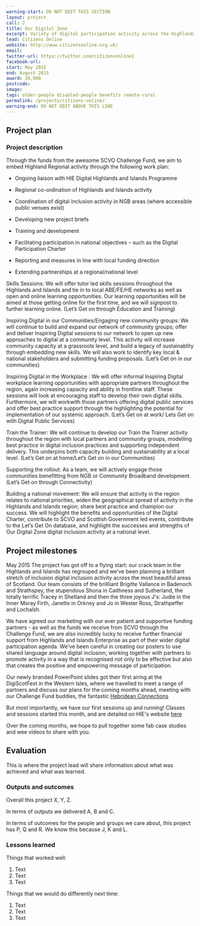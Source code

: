 ```yaml
---
warning-start: DO NOT EDIT THIS SECTION
layout: project
call: 2
title: Our Digital Zone
excerpt: Variety of digital participation activity across the Highlands
lead: Citizens Online
website: http://www.citizensonline.org.uk/
email:
twitter-url: https://twitter.com/citizensonline1
facebook-url:
start: May 2015
end: August 2015
award: 20,000
postcode:
image:
tags: older-people disabled-people benefits remote-rural
permalink: /projects/citizens-online/
warning-end: DO NOT EDIT ABOVE THIS LINE
---
```


## Project plan

### Project description

Through the funds from the awesome SCVO Challenge Fund, we aim to embed Highland Regional activity through the following work plan:

* Ongoing liaison with HIE Digital Highlands and Islands Programme

* Regional co-ordination of Highlands and Islands activity

* Coordination of digital inclusion activity in NGB areas (where accessible public venues exist)

* Developing new project briefs

* Training and development

* Facilitating participation in national objectives – such as the Digital Participation Charter

* Reporting and measures in line with local funding direction

* Extending partnerships at a regional/national level

Skills Sessions: We will offer tutor led skills sessions throughout the Highlands and Islands and tie in to local ABE/FE/HE networks as well as open and online learning opportunities. Our learning opportunities will be aimed at those getting online for the first time, and we will signpost to further learning online. (Let’s Get on through Education and Training)

Inspiring Digital in our Communities/Engaging new community groups: We will continue to build and expand our network of community groups; offer and deliver Inspiring Digital sessions to our network to open up new approaches to digital at a community level. This activity will increase community capacity at a grassroots level, and build a legacy of sustainablity through embedding new
skills. We will also work to identify key local & national stakeholders and submitting funding proposals. (Let’s Get on in our communities)

Inspiring Digital in the Workplace : We will offer informal Inspiring Digital workplace learning opportunities with appropriate partners throughout the region, again increasing capacity and ability in frontline staff. These sessions will look at encouraging staff to develop their own digital skills. Furthermore, we will workwith those partners offering digital public services and offer best practice support through the highlighting the potential for implementation of our systemic approach. (Let’s Get on at work/ Lets Get on with Digital Public Services)

Train the Trainer: We will continue to develop our Train the Trainer activity throughout the region with local partners and community groups, modelling best practice in digital inclusion practices and supporting independent delivery. This underpins both capacity building and sustainability at a local level. (Let’s Get on at home/Let’s Get on in our Communities)

Supporting the rollout: As a team, we will actively engage those communities benefitting from NGB or Community Broadband development. (Let’s Get on through Connectivity)

Building a national movement: We will ensure that activity in the region relates to national priorities, widen the geographical spread of activity in the Highlands and Islands region; share best practice and champion our success. We will highlight the benefits and opportunities of the Digital Charter, contribute to SCVO and Scottish Government led events, contribute to the Let’s Get On database, and highlight the successes and strengths of Our Digital Zone digital inclusion activity at a national level.


## Project milestones
May 2015
The project has got off to a flying start: our crack team in the Highlands and Islands has regrouped and we've been planning a brilliant stretch of inclusion digital inclusion activity across the most beautiful areas of Scotland. Our team consists of the brillliant Brigitte Vallance in Badenoch and Strathspey, the stupendous Shona in Caithness and Sutherland, the totally terrific Tracey in Shetland and then the three joyous J's: Judie in the Inner Moray Firth, Janette in Orkney and Jo in Wester Ross, Strathpeffer and Lochalsh.

We have agreed our marketing with our ever patient and supportive funding partners - as well as the funds we receive from SCVO through the Challenge Fund, we are also incredibly lucky to receive further financial support from Highlands and Islands Enterprise as part of their wider digital participation agenda. We've been careful in creating our posters to use shared language around digital inclusion, working together with partners to promote activity in a way that is recognised not only to be effective but also that creates the positive and empowering message of participation.

Our newly branded PowerPoint slides got their first airing at the DigiScotFest in the Western Isles, where we travelled to meet a range of partners and discuss our plans for the coming months ahead, meeting with our Challenge Fund buddies, the fantastic [Hebridean Connections](http://www.hebrideanconnections.com/)

But most importantly, we have our first sessions up and running! Classes and sessions started this month, and are detailed on HIE's website [here](http://www.hie.co.uk/about-hie/events/)

Over the coming months, we hope to pull together some fab case studies and wee videos to share with you.


## Evaluation

This is where the project lead will share information about what was achieved and what was learned.

### Outputs and outcomes

Overall this project X, Y, Z.

In terms of outputs we delivered A, B and C.

In terms of outcomes for the people and groups we care about, this project has P, Q and R. We know this because J, K and L.

### Lessons learned

Things that worked well:

1. Text
2. Text
3. Text

Things that we would do differently next time:

1. Text
2. Text
3. Text
